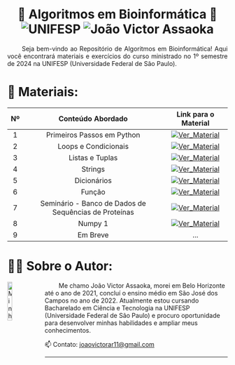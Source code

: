 <h1 align="center"> 🧬 Algoritmos em Bioinformática 🧬 <br>
  <img src="https://img.shields.io/badge/UNIFESP-Universidade%20Federal%20de%20S%C3%A3o%20Paulo-215a36" alt="UNIFESP">
  <img src="https://img.shields.io/badge/Jo%C3%A3o%20Victor%20Assaoka%20Ribeiro-2024-215a36" alt="João Victor Assaoka">
</h1>

<p align="justify">
&emsp;&emsp;  Seja bem-vindo ao Repositório de Algoritmos em Bioinformática! Aqui você encontrará materiais e exercícios do curso ministrado no 1º semestre de 2024 na UNIFESP (Universidade Federal de São Paulo).</p>

# 📁 Materiais:
| **Nº** |                 **Conteúdo Abordado**                 |                                                                   **Link para o Material**                                                                    |
| :----: | :---------------------------------------------------: | :-----------------------------------------------------------------------------------------------------------------------------------------------------------: |
|   1    |              Primeiros Passos em Python               |              <a href="./[  1 ] Primeiros Passos em Python/"><img src="https://img.shields.io/badge/Ver_Material-215a36" alt="Ver_Material"></a>               |
|   2    |                 Loops e Condicionais                  |                 <a href="./[  2 ] Loops e Condicionais/"><img src="https://img.shields.io/badge/Ver_Material-5f5f5f" alt="Ver_Material"></a>                  |
|   3    |                    Listas e Tuplas                    |                    <a href="./[  3 ] Listas e Tuplas/"><img src="https://img.shields.io/badge/Ver_Material-215a36" alt="Ver_Material"></a>                    |
|   4    |                        Strings                        |                        <a href="./[  4 ] Strings/"><img src="https://img.shields.io/badge/Ver_Material-5f5f5f" alt="Ver_Material"></a>                        |
|   5    |                      Dicionários                      |                      <a href="./[  5 ] Dicionários/"><img src="https://img.shields.io/badge/Ver_Material-215a36" alt="Ver_Material"></a>                      |
|   6    |                        Função                         |                        <a href="./[  6 ] Função/"><img src="https://img.shields.io/badge/Ver_Material-5f5f5f" alt="Ver_Material"></a>                         |
|   7    | Seminário - Banco de Dados de Sequências de Proteínas | <a href="./[  7 ] Seminário - Banco de Dados de Sequências de Proteínas/"><img src="https://img.shields.io/badge/Ver_Material-215a36" alt="Ver_Material"></a> |
|   8    |                        Numpy 1                        |                        <a href="./[  8 ] Numpy 1/"><img src="https://img.shields.io/badge/Ver_Material-5f5f5f" alt="Ver_Material"></a>                        |
|   9    |                       Em Breve                        |                                                                              ...                                                                              |



# 👨‍💻 Sobre o Autor:
<img src="https://avatars.githubusercontent.com/u/130188340?s=200&u=83c9d36fc760730d693236248c76d9464e4b92fc&v=4" alt="Minha Foto" align="left" width="15%" height="15%" style="margin-right: 10px">

<p align="justify">

&emsp;&emsp; Me chamo João Victor Assaoka, morei em Belo Horizonte até o ano de 2021, concluí o ensino médio em São José dos Campos no ano de 2022. Atualmente estou cursando Bacharelado em Ciência e Tecnologia na UNIFESP (Universidade Federal de São Paulo) e procuro oportunidade para desenvolver minhas habilidades e ampliar meus conhecimentos.

📫 Contato: joaovictorar11@gmail.com

</p>

---
